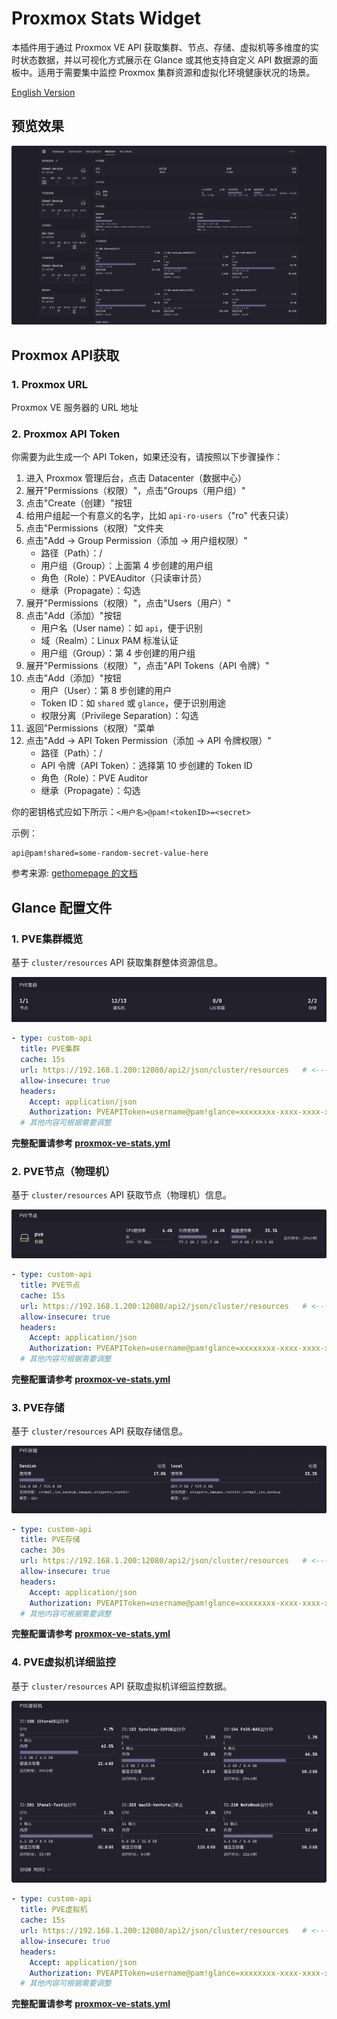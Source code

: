 # Proxmox Stats Widget

本插件用于通过 Proxmox VE API 获取集群、节点、存储、虚拟机等多维度的实时状态数据，并以可视化方式展示在 Glance 或其他支持自定义 API 数据源的面板中。适用于需要集中监控 Proxmox 集群资源和虚拟化环境健康状况的场景。

[English Version](./README_EN.md)


## 预览效果

![预览效果](./preview.png)

## Proxmox API获取

### 1. Proxmox URL
Proxmox VE 服务器的 URL 地址

### 2. Proxmox API Token
你需要为此生成一个 API Token，如果还没有，请按照以下步骤操作：

1. 进入 Proxmox 管理后台，点击 Datacenter（数据中心）
2. 展开"Permissions（权限）"，点击"Groups（用户组）"
3. 点击"Create（创建）"按钮
4. 给用户组起一个有意义的名字，比如 `api-ro-users`（"ro" 代表只读）
5. 点击"Permissions（权限）"文件夹
6. 点击"Add -> Group Permission（添加 -> 用户组权限）"
    - 路径（Path）：/
    - 用户组（Group）：上面第 4 步创建的用户组
    - 角色（Role）：PVEAuditor（只读审计员）
    - 继承（Propagate）：勾选
7. 展开"Permissions（权限）"，点击"Users（用户）"
8. 点击"Add（添加）"按钮
    - 用户名（User name）：如 `api`，便于识别
    - 域（Realm）：Linux PAM 标准认证
    - 用户组（Group）：第 4 步创建的用户组
9. 展开"Permissions（权限）"，点击"API Tokens（API 令牌）"
10. 点击"Add（添加）"按钮
    - 用户（User）：第 8 步创建的用户
    - Token ID：如 `shared` 或 `glance`，便于识别用途
    - 权限分离（Privilege Separation）：勾选
11. 返回"Permissions（权限）"菜单
12. 点击"Add -> API Token Permission（添加 -> API 令牌权限）"
    - 路径（Path）：/
    - API 令牌（API Token）：选择第 10 步创建的 Token ID
    - 角色（Role）：PVE Auditor
    - 继承（Propagate）：勾选

你的密钥格式应如下所示：`<用户名>@pam!<tokenID>=<secret>`

示例：
```
api@pam!shared=some-random-secret-value-here
```

参考来源: [gethomepage 的文档](https://github.com/gethomepage/homepage/blob/main/docs/widgets/services/proxmox.md)

## Glance 配置文件

### 1. PVE集群概览
基于 `cluster/resources` API 获取集群整体资源信息。

![PVE集群](./proxmox-stats-01.png)

```yaml
- type: custom-api
  title: PVE集群
  cache: 15s
  url: https://192.168.1.200:12080/api2/json/cluster/resources   # <--- 修改为你的PVE API地址
  allow-insecure: true
  headers:
    Accept: application/json
    Authorization: PVEAPIToken=username@pam!glance=xxxxxxxx-xxxx-xxxx-xxxx-xxxxxxxxx   # <--- 修改为你的Token
  # 其他内容可根据需要调整
```
**完整配置请参考 [proxmox-ve-stats.yml](./proxmox-ve-stats.yml)**

### 2. PVE节点（物理机）
基于 `cluster/resources` API 获取节点（物理机）信息。

![PVE节点](./proxmox-stats-02.png)

```yaml
- type: custom-api
  title: PVE节点
  cache: 15s
  url: https://192.168.1.200:12080/api2/json/cluster/resources   # <--- 修改为你的PVE API地址
  allow-insecure: true
  headers:
    Accept: application/json
    Authorization: PVEAPIToken=username@pam!glance=xxxxxxxx-xxxx-xxxx-xxxx-xxxxxxxxx   # <--- 修改为你的Token
  # 其他内容可根据需要调整
```
**完整配置请参考 [proxmox-ve-stats.yml](./proxmox-ve-stats.yml)**

### 3. PVE存储
基于 `cluster/resources` API 获取存储信息。

![PVE存储](./proxmox-stats-03.png)

```yaml
- type: custom-api
  title: PVE存储
  cache: 30s
  url: https://192.168.1.200:12080/api2/json/cluster/resources   # <--- 修改为你的PVE API地址
  allow-insecure: true
  headers:
    Accept: application/json
    Authorization: PVEAPIToken=username@pam!glance=xxxxxxxx-xxxx-xxxx-xxxx-xxxxxxxxx   # <--- 修改为你的Token
  # 其他内容可根据需要调整
```
**完整配置请参考 [proxmox-ve-stats.yml](./proxmox-ve-stats.yml)**

### 4. PVE虚拟机详细监控
基于 `cluster/resources` API 获取虚拟机详细监控数据。

![PVE虚拟机](./proxmox-stats-04.png)

```yaml
- type: custom-api
  title: PVE虚拟机
  cache: 15s
  url: https://192.168.1.200:12080/api2/json/cluster/resources   # <--- 修改为你的PVE API地址
  allow-insecure: true
  headers:
    Accept: application/json
    Authorization: PVEAPIToken=username@pam!glance=xxxxxxxx-xxxx-xxxx-xxxx-xxxxxxxxx   # <--- 修改为你的Token
  # 其他内容可根据需要调整
```
**完整配置请参考 [proxmox-ve-stats.yml](./proxmox-ve-stats.yml)**

